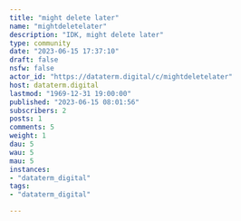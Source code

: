 ```yaml
---
title: "might delete later" 
name: "mightdeletelater"
description: "IDK, might delete later"
type: community
date: "2023-06-15 17:37:10"
draft: false
nsfw: false
actor_id: "https://dataterm.digital/c/mightdeletelater"
host: dataterm.digital
lastmod: "1969-12-31 19:00:00"
published: "2023-06-15 08:01:56"
subscribers: 2
posts: 1
comments: 5
weight: 1
dau: 5
wau: 5
mau: 5
instances:
- "dataterm_digital"
tags: 
- "dataterm_digital"

---
```

